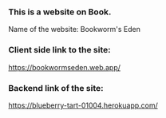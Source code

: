 ### This is a website on Book. 

Name of the website: Bookworm's Eden

### Client side link to the site:

https://bookwormseden.web.app/

### Backend link of the site: 

https://blueberry-tart-01004.herokuapp.com/